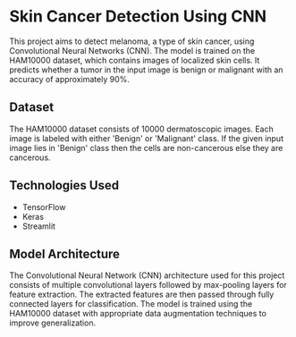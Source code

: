 # Skin Cancer Detection Using CNN

This project aims to detect melanoma, a type of skin cancer, using Convolutional Neural Networks (CNN). The model is trained on the HAM10000 dataset, which contains images of localized skin cells. It predicts whether a tumor in the input image is benign or malignant with an accuracy of approximately 90%.

## Dataset
The HAM10000 dataset consists of 10000 dermatoscopic images. Each image is labeled with either 'Benign' or 'Malignant' class. If the given input image lies in 'Benign' class then the cells are non-cancerous else they are cancerous.

## Technologies Used
- TensorFlow
- Keras
- Streamlit

## Model Architecture
The Convolutional Neural Network (CNN) architecture used for this project consists of multiple convolutional layers followed by max-pooling layers for feature extraction. The extracted features are then passed through fully connected layers for classification. The model is trained using the HAM10000 dataset with appropriate data augmentation techniques to improve generalization.

